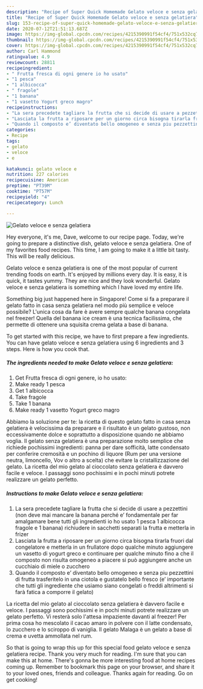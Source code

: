 ```yaml
---
description: "Recipe of Super Quick Homemade Gelato veloce e senza gelatiera"
title: "Recipe of Super Quick Homemade Gelato veloce e senza gelatiera"
slug: 153-recipe-of-super-quick-homemade-gelato-veloce-e-senza-gelatiera
date: 2020-07-12T21:51:13.687Z
image: https://img-global.cpcdn.com/recipes/4215390991f54cf4/751x532cq70/gelato-veloce-e-senza-gelatiera-recipe-main-photo.jpg
thumbnail: https://img-global.cpcdn.com/recipes/4215390991f54cf4/751x532cq70/gelato-veloce-e-senza-gelatiera-recipe-main-photo.jpg
cover: https://img-global.cpcdn.com/recipes/4215390991f54cf4/751x532cq70/gelato-veloce-e-senza-gelatiera-recipe-main-photo.jpg
author: Carl Hammond
ratingvalue: 4.9
reviewcount: 28811
recipeingredient:
- " Frutta fresca di ogni genere io ho usato"
- "1 pesca"
- "1 albicocca"
- " fragole"
- "1 banana"
- "1 vasetto Yogurt greco magro"
recipeinstructions:
- "La sera precedete tagliare la frutta che si decide di usare a pezzettini (non deve mai mancare la banana perché e’ fondamentale per far amalgamare bene tutti gli ingredienti io ho usato 1 pesca 1 albicocca fragole e 1 banana) richiudere in sacchetti separati la frutta e metterla in frizer"
- "Lasciata la frutta a riposare per un giorno circa bisogna tirarla fruori dal congelatore e metterla in un frullatore dopo qualche minuto aggiungere un vasetto di yogurt greco e continuare per qualche minuto fino a che il composto non risulta omogeneo a piacere si può aggiungere anche un cucchiaio di miele o zucchero"
- "Quando il composto e’ diventato bello omogeneo e senza piu pezzettini di frutta trasferitelo in una ciotola e gustatelo bello fresco (e’ importante che tutti gli ingrediente che usiamo siano congelati o freddi altrimenti si farà fatica a comporre il gelato)"
categories:
- Recipe
tags:
- gelato
- veloce
- e

katakunci: gelato veloce e 
nutrition: 227 calories
recipecuisine: American
preptime: "PT39M"
cooktime: "PT57M"
recipeyield: "4"
recipecategory: Lunch

---
```



![Gelato veloce e senza gelatiera](https://img-global.cpcdn.com/recipes/4215390991f54cf4/751x532cq70/gelato-veloce-e-senza-gelatiera-recipe-main-photo.jpg)

Hey everyone, it's me, Dave, welcome to our recipe page. Today, we're going to prepare a distinctive dish, gelato veloce e senza gelatiera. One of my favorites food recipes. This time, I am going to make it a little bit tasty. This will be really delicious.

Gelato veloce e senza gelatiera is one of the most popular of current trending foods on earth. It's enjoyed by millions every day. It is easy, it is quick, it tastes yummy. They are nice and they look wonderful. Gelato veloce e senza gelatiera is something which I have loved my entire life.

Something big just happened here in Singapore! Come si fa a preparare il gelato fatto in casa senza gelatiera nel modo più semplice e veloce possibile? L&#39;unica cosa da fare è avere sempre qualche banana congelata nel freezer! Quella del banana ice cream è una tecnica facilissima, che permette di ottenere una squisita crema gelata a base di banana.


To get started with this recipe, we have to first prepare a few ingredients. You can have gelato veloce e senza gelatiera using 6 ingredients and 3 steps. Here is how you cook that.

<!--inarticleads1-->

##### The ingredients needed to make Gelato veloce e senza gelatiera:

1. Get  Frutta fresca di ogni genere, io ho usato:
1. Make ready 1 pesca
1. Get 1 albicocca
1. Take  fragole
1. Take 1 banana
1. Make ready 1 vasetto Yogurt greco magro


Abbiamo la soluzione per te: la ricetta di questo gelato fatto in casa senza gelatiera è velocissima da preparare e il risultato è un gelato gustoso, non eccessivamente dolce e soprattutto a disposizione quando ne abbiamo voglia. Il gelato senza gelatiera è una preparazione molto semplice che richiede pochissimi ingredienti: panna per dare sofficità, latte condensato per conferire cremosità e un pochino di liquore (Rum per una versione neutra, limoncello, Vov o altro a scelta) che evitare la cristallizzazione del gelato. La ricetta del mio gelato al cioccolato senza gelatiera è davvero facile e veloce. I passaggi sono pochissimi e in pochi minuti potrete realizzare un gelato perfetto. 

<!--inarticleads2-->

##### Instructions to make Gelato veloce e senza gelatiera:

1. La sera precedete tagliare la frutta che si decide di usare a pezzettini (non deve mai mancare la banana perché e’ fondamentale per far amalgamare bene tutti gli ingredienti io ho usato 1 pesca 1 albicocca fragole e 1 banana) richiudere in sacchetti separati la frutta e metterla in frizer
1. Lasciata la frutta a riposare per un giorno circa bisogna tirarla fruori dal congelatore e metterla in un frullatore dopo qualche minuto aggiungere un vasetto di yogurt greco e continuare per qualche minuto fino a che il composto non risulta omogeneo a piacere si può aggiungere anche un cucchiaio di miele o zucchero
1. Quando il composto e’ diventato bello omogeneo e senza piu pezzettini di frutta trasferitelo in una ciotola e gustatelo bello fresco (e’ importante che tutti gli ingrediente che usiamo siano congelati o freddi altrimenti si farà fatica a comporre il gelato)


La ricetta del mio gelato al cioccolato senza gelatiera è davvero facile e veloce. I passaggi sono pochissimi e in pochi minuti potrete realizzare un gelato perfetto. Vi resterà solo l&#39;attesa impaziente davanti al freezer! Per prima cosa ho mescolato il cacao amaro in polvere con il latte condensato, lo zucchero e lo sciroppo di vaniglia. Il gelato Malaga è un gelato a base di crema e uvetta ammollata nel rum. 

So that is going to wrap this up for this special food gelato veloce e senza gelatiera recipe. Thank you very much for reading. I'm sure that you can make this at home. There's gonna be more interesting food at home recipes coming up. Remember to bookmark this page on your browser, and share it to your loved ones, friends and colleague. Thanks again for reading. Go on get cooking!

